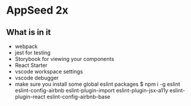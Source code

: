 # AppSeed 2x




## What is in it
- webpack
- jest for testing
- Storybook for viewing your components
- React Starter
- vscode workspace settings
- vscode debugger
- make sure you install some global eslint packages
  $ npm i -g eslint eslint-config-airbnb eslint-plugin-import eslint-plugin-jsx-a11y eslint-plugin-react eslint-config-airbnb-base
